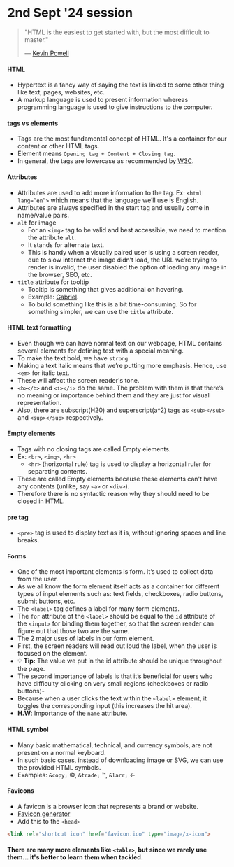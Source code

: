 # 2nd Sept '24 session


> "HTML is the easiest to get started with, but the most difficult to master."
>
> — [Kevin Powell](https://www.youtube.com/@KevinPowell)

#### HTML

- Hypertext is a fancy way of saying the text is linked to some other thing like text, pages, websites, etc.
- A markup language is used to present information whereas programming language is used to give instructions to the computer.

#### tags vs elements

- Tags are the most fundamental concept of HTML. It's a container for our content or other HTML tags.
- Element means ``` Opening tag + Content + Closing tag. ```
- In general, the tags are lowercase as recommended by [W3C](https://cbe.anu.edu.au/about/professional-organisations-accreditation/w3c-world-wide-web-consortium#:~:text=The%20World%20Wide%20Web%20Consortium,term%20growth%20of%20the%20Web.).

#### Attributes

- Attributes are used to add more information to the tag. Ex: ```<html lang=”en”>``` which means that the language we’ll use is English.
- Attributes are always specified in the start tag and usually come in name/value pairs.
- ```alt``` for image
  - For an ```<img>``` tag to be valid and best accessible, we need to mention the attribute ```alt```. 
  - It stands for alternate text. 
  - This is handy when a visually paired user is using a screen reader, due to slow internet the image didn’t load, the URL we’re trying to render is invalid, the user disabled the option of loading any image in the browser, SEO, etc.
- ```title``` attribute for tooltip
  - Tooltip is something that gives additional on hovering.
  - Example: [Gabriel](https://www.gabrielny.com/14k-yellow-gold-round-bezel-set-diamond-engagement-ring-er16526r8y4jjj#:~:text=%241%2C450-,Product%20Details,-*All%20engagement%20ring).
  - To build something like this is a bit time-consuming. So for something simpler, we can use the ```title``` attribute.

#### HTML text formatting

- Even though we can have normal text on our webpage, HTML contains several elements for defining text with a special meaning.
- To make the text bold, we have ```strong```.
- Making a text italic means that we’re putting more emphasis. Hence, use ```<em>``` for italic text.
- These will affect the screen reader's tone.
- ```<b></b>``` and ```<i></i>``` do the same. The problem with them is that there’s no meaning or importance behind them and they are just for visual representation.
- Also, there are subscript(H20) and superscript(a^2) tags as ```<sub></sub>``` and ```<sup></sup>``` respectively.

#### Empty elements

- Tags with no closing tags are called Empty elements.
- Ex: ```<br>```, ```<img>```, ```<hr>```
  - ```<hr>``` (horizontal rule) tag is used to display a horizontal ruler for separating contents.
- These are called Empty elements because these elements can't have any contents (unlike, say ```<a>``` or ```<div>```). 
- Therefore there is no syntactic reason why they should need to be closed in HTML.

#### pre tag

- ```<pre>``` tag is used to display text as it is, without ignoring spaces and line breaks.

#### Forms

- One of the most important elements is form. It’s used to collect data from the user.
- As we all know the form element itself acts as a container for different types of input elements such as: text fields, checkboxes, radio buttons, submit buttons, etc.
- The ```<label>``` tag defines a label for many form elements. 
- The ```for``` attribute of the ```<label>``` should be equal to the ```id``` attribute of the ```<input>``` for binding them together, so that the screen reader can figure out that those two are the same.
- The 2 major uses of labels in our form element.
- First, the screen readers will read out loud the label, when the user is focused on the element.
- 💡 **Tip:** The value we put in the id attribute should be unique throughout the page.
- The second importance of labels is that it’s beneficial for users who have difficulty clicking on very small regions (checkboxes or radio buttons)- 
- Because when a user clicks the text within the ```<label>``` element, it toggles the corresponding input (this increases the hit area).
- **H.W**: Importance of the ```name``` attribute.

#### HTML symbol

- Many basic mathematical, technical, and currency symbols, are not present on a normal keyboard.
- In such basic cases, instead of downloading image or SVG, we can use the provided HTML symbols.
- Examples: ```&copy;``` &copy;, ```&trade;``` &trade;, ```&larr;``` &larr;

#### Favicons

- A favicon is a browser icon that represents a brand or website.
- [Favicon generator](https://favicon.io/)
- Add this to the ```<head>```
```html
<link rel="shortcut icon" href="favicon.ico" type="image/x-icon">
```



#### There are many more elements like ```<table>```, but since we rarely use them... it's better to learn them when tackled.
